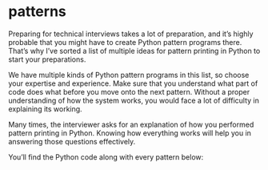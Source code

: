 # patterns

Preparing for technical interviews takes a lot of preparation, and it’s highly probable that you might have to create Python pattern programs there. That’s why I’ve sorted a list of multiple ideas for pattern printing in Python to start your preparations. 

We have multiple kinds of Python pattern programs in this list, so choose your expertise and experience. Make sure that you understand what part of code does what before you move onto the next pattern. Without a proper understanding of how the system works, you would face a lot of difficulty in explaining its working.

Many times, the interviewer asks for an explanation of how you performed pattern printing in Python. Knowing how everything works will help you in answering those questions effectively. 

You’ll find the Python code along with every pattern below: 
